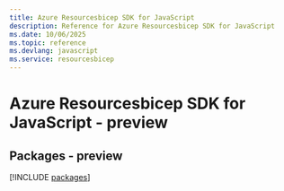 ```yaml
---
title: Azure Resourcesbicep SDK for JavaScript
description: Reference for Azure Resourcesbicep SDK for JavaScript
ms.date: 10/06/2025
ms.topic: reference
ms.devlang: javascript
ms.service: resourcesbicep
---
```

# Azure Resourcesbicep SDK for JavaScript - preview
## Packages - preview
[!INCLUDE [packages](resourcesbicep-index.md)]